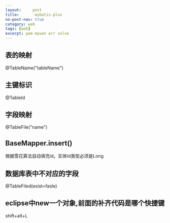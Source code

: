 ```yaml
---
layout:     post
title:       mybatis-plus
no-post-nav: true
category: web
tags: [web]
excerpt: pom maven err solve
---
```


## 表的映射
@TableName("tableName")
## 主键标识
@TableId
## 字段映射
@TableFile("name")

## BaseMapper.insert()
根据雪花算法自动填充id。实体Id类型必须是Long

## 数据库表中不对应的字段

@TableFiled(exist=fasle)

## eclipse中new一个对象,前面的补齐代码是哪个快捷键

shift+alt+L

